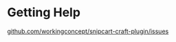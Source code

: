 # Getting Help

[github.com/workingconcept/snipcart-craft-plugin/issues](https://github.com/workingconcept/snipcart-craft-plugin/issues)